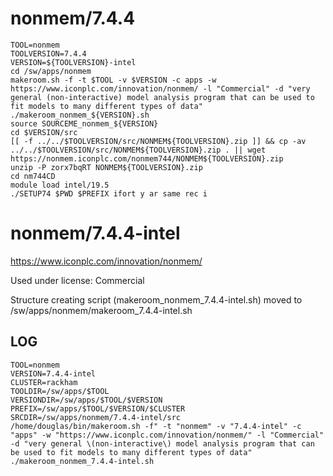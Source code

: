 nonmem/7.4.4
============


    TOOL=nonmem
    TOOLVERSION=7.4.4
    VERSION=${TOOLVERSION}-intel
    cd /sw/apps/nonmem
    makeroom.sh -f -t $TOOL -v $VERSION -c apps -w https://www.iconplc.com/innovation/nonmem/ -l "Commercial" -d "very general (non-interactive) model analysis program that can be used to fit models to many different types of data"
    ./makeroom_nonmem_${VERSION}.sh
    source SOURCEME_nonmem_${VERSION}
    cd $VERSION/src
    [[ -f ../../$TOOLVERSION/src/NONMEM${TOOLVERSION}.zip ]] && cp -av ../../$TOOLVERSION/src/NONMEM${TOOLVERSION}.zip . || wget https://nonmem.iconplc.com/nonmem744/NONMEM${TOOLVERSION}.zip
    unzip -P zorx7bqRT NONMEM${TOOLVERSION}.zip 
    cd nm744CD
    module load intel/19.5
    ./SETUP74 $PWD $PREFIX ifort y ar same rec i

nonmem/7.4.4-intel
========================

<https://www.iconplc.com/innovation/nonmem/>

Used under license:
Commercial

Structure creating script (makeroom_nonmem_7.4.4-intel.sh) moved to /sw/apps/nonmem/makeroom_7.4.4-intel.sh

LOG
---

    TOOL=nonmem
    VERSION=7.4.4-intel
    CLUSTER=rackham
    TOOLDIR=/sw/apps/$TOOL
    VERSIONDIR=/sw/apps/$TOOL/$VERSION
    PREFIX=/sw/apps/$TOOL/$VERSION/$CLUSTER
    SRCDIR=/sw/apps/nonmem/7.4.4-intel/src
    /home/douglas/bin/makeroom.sh -f" -t "nonmem" -v "7.4.4-intel" -c "apps" -w "https://www.iconplc.com/innovation/nonmem/" -l "Commercial" -d "very general \(non-interactive\) model analysis program that can be used to fit models to many different types of data"
    ./makeroom_nonmem_7.4.4-intel.sh
